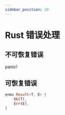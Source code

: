 ```yaml
---
sidebar_position: 10
---
```


# Rust 错误处理

## 不可恢复错误

panic!


## 可恢复错误
```rust
enmu Result<T, E> {
    Ok(T),
    Err(E),
}
```

